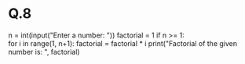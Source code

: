 # Q.8
n = int(input("Enter a number: ")) factorial = 1 
if n >= 1:     
for i in range(1, n+1):         factorial = factorial * i print("Factorial of the given number is: ", factorial)
